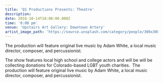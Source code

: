 ```yaml
---
title: 'Q1 Productions Presents: Theatre'
description:
date: 2016-10-14T18:00:00.000Z
time: '6:00 pm'
venue: 'Upstairs Art Gallery: Downtown Artery'
artist_image_path: 'https://source.unsplash.com/category/people/300x300'
---
```



The production will feature original live music by Adam White, a local music director, composer, and percussionist.

The show features local high school and college actors and will be will be collecting donations for Colorado-based LGBT youth charities.  The production will feature original live music by Adam White, a local music director, composer, and percussionist.